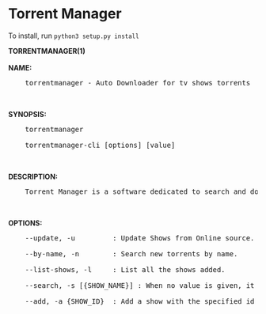 Torrent Manager
====================

To install, run `python3 setup.py install`

<b>TORRENTMANAGER(1)</b><br/>
<br/>
<b>NAME:</b><br/>
<pre>
	torrentmanager - Auto Downloader for tv shows torrents<br/>
</pre>
<br/>
<b>SYNOPSIS:</b><br/>
<pre>
	torrentmanager<br/>
	torrentmanager-cli [options] [value]<br/>
</pre>
<br/>
<b>DESCRIPTION:</b><br/>
<pre>
	Torrent Manager is a software dedicated to search and download the tv shows you watch daily. It must be preloaded with the shows you want it to search (see: --search and --add). It relies on Deluge torrent and deluge-console.<br/>
</pre>
<br/>
<b>OPTIONS:</b><br/>
<pre>
	--update, -u		 : Update Shows from Online source.<br/>
	--by-name, -n		 : Search new torrents by name.<br/>
	--list-shows, -l	 : List all the shows added.<br/>
	--search, -s [{SHOW_NAME}] : When no value is given, it will prompt for it. If given a show name, search for a tv show with the specified name. It returns a list with id and name. It also gives the imbd reference number to check the show.<br/>
	--add, -a {SHOW_ID}	 : Add a show with the specified id to the list. To find the show id, use --search {SHOW NAME}.<br/>
</pre>

